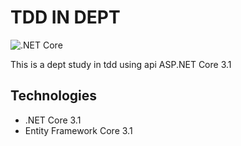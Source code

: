 # TDD IN DEPT
![.NET Core](https://github.com/dirocchini/tdd-in-dept/workflows/.NET%20Core/badge.svg)
<br/>

This is a dept study in tdd using api ASP.NET Core 3.1 

## Technologies
* .NET Core 3.1
* Entity Framework Core 3.1
